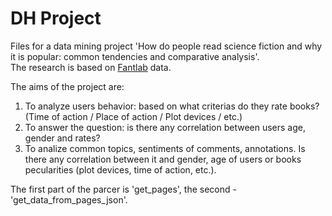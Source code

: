# DH Project
Files for a data mining project 
'How do people read science fiction and why it is popular: common tendencies and comparative analysis'.  
The research is based on [Fantlab](https://fantlab.ru) data.

The aims of the project are:
1) To analyze users behavior: based on what criterias do they rate books? (Time of action / Place of action / Plot devices / etc.)
2) To answer the question: is there any correlation between users age, gender and rates?
3) To analize common topics, sentiments of comments, annotations. Is there any correlation between it and gender, age of users or books pecularities (plot devices, time of action, etc.).  

The first part of the parcer is 'get_pages', the second - 'get_data_from_pages_json'. 
